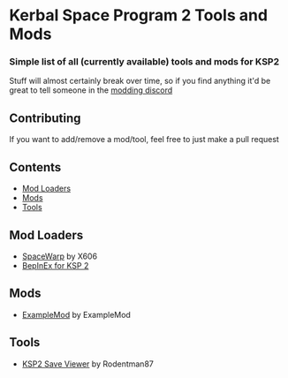 # Kerbal Space Program 2 Tools and Mods
### Simple list of all (currently available) tools and mods for KSP2
Stuff will almost certainly break over time, so if you find anything it'd be great to tell someone in the [modding discord](https://discord.gg/3D7Yj9SJ8n)

## Contributing
If you want to add/remove a mod/tool, feel free to just make a pull request

## Contents
- [Mod Loaders](#mod-loaders)
- [Mods](#mods)
- [Tools](#tools)

## Mod Loaders
- [SpaceWarp](https://github.com/X606/SpaceWarp) by X606
- [BepInEx for KSP 2](https://github.com/BepInEx/BepInEx)

## Mods
- [ExampleMod]() by ExampleMod

## Tools
- [KSP2 Save Viewer](https://ksp-2-save-viewer.likesdinosaurs.com/) by Rodentman87
